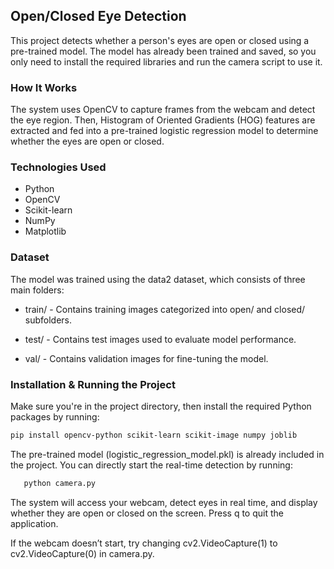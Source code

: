 ## Open/Closed Eye Detection ##

This project detects whether a person's eyes are open or closed using a pre-trained model.
The model has already been trained and saved, so you only need to install the required libraries and run the camera script to use it.

### How It Works ###

The system uses OpenCV to capture frames from the webcam and detect the eye region. 
Then, Histogram of Oriented Gradients (HOG) features are extracted and fed into a pre-trained logistic regression model to determine whether the eyes are open or closed.

### Technologies Used ###
- Python
- OpenCV
- Scikit-learn
- NumPy
- Matplotlib

### Dataset ###

The model was trained using the data2 dataset, which consists of three main folders:

- train/ - Contains training images categorized into open/ and closed/ subfolders.

- test/ - Contains test images used to evaluate model performance.

- val/ - Contains validation images for fine-tuning the model.

### Installation & Running the Project ###

Make sure you're in the project directory, then install the required Python packages by running:

```bash
pip install opencv-python scikit-learn scikit-image numpy joblib
```

The pre-trained model (logistic_regression_model.pkl) is already included in the project. You can directly start the real-time detection by running:
```bash
   python camera.py
```

The system will access your webcam, detect eyes in real time, and display whether they are open or closed on the screen.
 Press q to quit the application.

If the webcam doesn’t start, try changing cv2.VideoCapture(1) to cv2.VideoCapture(0) in camera.py.
